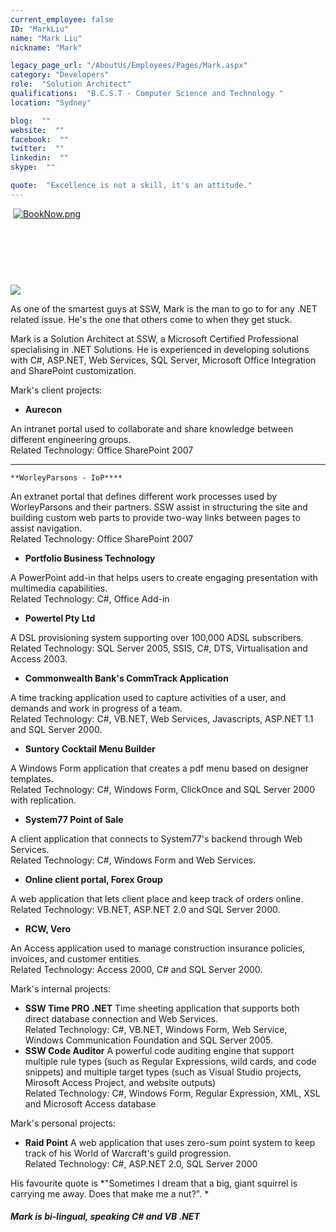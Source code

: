 ```yaml
---
current_employee: false
ID: "MarkLiu"
name: "Mark Liu"
nickname: "Mark"

legacy_page_url: "/AboutUs/Employees/Pages/Mark.aspx"
category: "Developers"
role:  "Solution Architect"
qualifications:  "B.C.S.T - Computer Science and Technology "
location: "Sydney"

blog:  ""
website:  ""
facebook:  ""
twitter:  ""
linkedin:  ""
skype:  ""

quote:  "Excellence is not a skill, it's an attitude."
---
```


​​​​ [![BookNow.png](/Images/Bio/BookNow.png)](http://veethere.com/With/MarkLiu)​​​​​<span style="line-height:18px;">​​</span><div><span style="line-height:18px;">  
</span>

## ​​​​​​ 
   ![](/Images/Bio/scrumtrainer.png) 

As one of the smartest guys at SSW, Mark is the man to go to for any .NET related issue. He's the one that others come to when they get stuck.​  

Mark is a Solution Architect at SSW, a Microsoft Certified Professional specialising in .NET Solutions. He is experienced in developing solutions with C#, ASP.NET, Web Services, SQL Server, Microsoft Office Integration and SharePoint customization.

Mark's client projects:

*   **Aurecon** 

An intranet portal used to collaborate and share knowledge between different engineering groups.  
Related Technology: Office SharePoint 2007 
*   **
    **WorleyParsons - IoP**** 

An extranet portal that defines different work processes used by WorleyParsons and their partners. SSW assist in structuring the site and building custom web parts to provide two-way links between pages to assist navigation.  
Related Technology: Office SharePoint 2007
*   **Portfolio Business Technology** 

A PowerPoint add-in that helps users to create engaging presentation with multimedia capabilities.  
Related Technology: C#, Office Add-in
*   **Powertel Pty Ltd** 

A DSL provisioning system supporting over 100,000 ADSL subscribers.  
Related Technology: SQL Server 2005, SSIS, C#, DTS, Virtualisation and Access 2003.
*   **Commonwealth Bank's CommTrack Application** 

A time tracking application used to capture activities of a user, and demands and work in progress of a team.  
Related Technology: C#, VB.NET, Web Services, Javascripts, ASP.NET 1.1 and SQL Server 2000.
*   **Suntory Cocktail Menu Builder** 

A Windows Form application that creates a pdf menu based on designer templates.  
Related Technology: C#, Windows Form, ClickOnce and SQL Server 2000 with replication.
*   **System77 Point of Sale** 

A client application that connects to System77's backend through Web Services.  
Related Technology: C#, Windows Form and Web Services.
*   **Online client portal, Forex Group** 

A web application that lets client place and keep track of orders online.  
Related Technology: VB.NET, ASP.NET 2.0 and SQL Server 2000.
*   **RCW, Vero** 

An Access application used to manage construction insurance policies, invoices, and customer entities.  
Related Technology: Access 2000, C# and SQL Server 2000.

Mark's internal projects:

*   **SSW Time PRO .NET** Time sheeting application that supports both direct database connection and Web Services.  
Related Technology: C#, VB.NET, Windows Form, Web Service, Windows Communication Foundation and SQL Server 2005.
*   **SSW Code Auditor** A powerful code auditing engine that support multiple rule types (such as Regular Expressions, wild cards, and code snippets) and multiple target types (such as Visual Studio projects, Mirosoft Access Project, and website outputs)  
Related Technology: C#, Windows Form, Regular Expression, XML, XSL and Microsoft Access database

Mark's personal projects:

*   **Raid Point** A web application that uses zero-sum point system to keep track of his World of Warcraft's guild progression.  
Related Technology: C#, ASP.NET 2.0, SQL Server 2000

His favourite quote is *"Sometimes I dream that a big, giant squirrel is carrying me away. Does that make me a nut?". *

##### Mark is bi-lingual, speaking C# and VB .NET

</div>